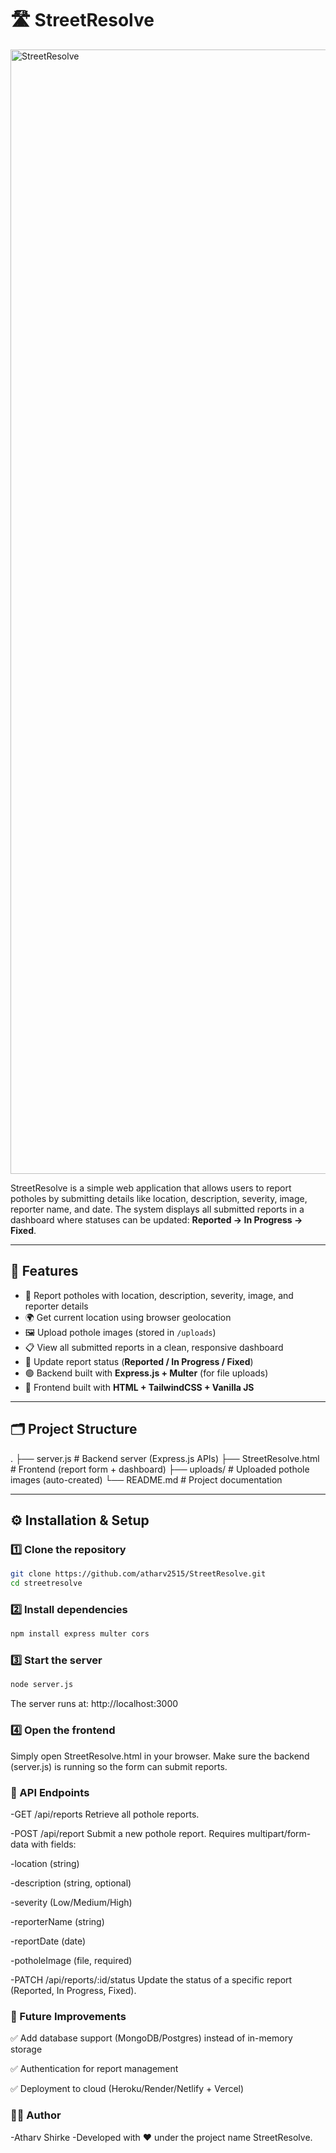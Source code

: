 
<p align="center">
  <h1>🛣️ StreetResolve</h1>
  <img width="2847" height="1799" alt="StreetResolve" src="https://github.com/user-attachments/assets/9f7e1ae5-f2c8-428a-8fa7-576f1d62d5b9"/>
</p>

StreetResolve is a simple web application that allows users to report potholes by submitting details like location, description, severity, image, reporter name, and date. The system displays all submitted reports in a dashboard where statuses can be updated: **Reported → In Progress → Fixed**.

---

## 🚀 Features

- 📍 Report potholes with location, description, severity, image, and reporter details
- 🌍 Get current location using browser geolocation
- 🖼️ Upload pothole images (stored in `/uploads`)
- 📋 View all submitted reports in a clean, responsive dashboard
- 🔄 Update report status (**Reported / In Progress / Fixed**)
- 🟢 Backend built with **Express.js + Multer** (for file uploads)
- 🎨 Frontend built with **HTML + TailwindCSS + Vanilla JS**

---

## 🗂️ Project Structure

.
├── server.js # Backend server (Express.js APIs)
├── StreetResolve.html # Frontend (report form + dashboard)
├── uploads/ # Uploaded pothole images (auto-created)
└── README.md # Project documentation



---

## ⚙️ Installation & Setup

### 1️⃣ Clone the repository

```bash
git clone https://github.com/atharv2515/StreetResolve.git
cd streetresolve
```

### 2️⃣ Install dependencies
```bash
npm install express multer cors
```

### 3️⃣ Start the server
```bash
node server.js
```

The server runs at: http://localhost:3000

### 4️⃣ Open the frontend

Simply open StreetResolve.html in your browser.
Make sure the backend (server.js) is running so the form can submit reports.

### 📡 API Endpoints

-GET /api/reports
Retrieve all pothole reports.

-POST /api/report
Submit a new pothole report.
Requires multipart/form-data with fields:

-location (string)

-description (string, optional)

-severity (Low/Medium/High)

-reporterName (string)

-reportDate (date)

-potholeImage (file, required)

-PATCH /api/reports/:id/status
Update the status of a specific report (Reported, In Progress, Fixed).

### 📌 Future Improvements

✅ Add database support (MongoDB/Postgres) instead of in-memory storage

✅ Authentication for report management

✅ Deployment to cloud (Heroku/Render/Netlify + Vercel)

### 👨‍💻 Author

-Atharv Shirke
-Developed with ❤️ under the project name StreetResolve.
